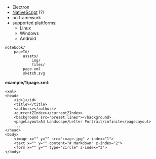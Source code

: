 - Electron
- [NativeScript](https://nativescript.org/) (?)
- no framework
- supported plattforms:
  - Linux
  - Windows
  - Android

```
notebook/
	pageId/
		assets/
			img/
			files/
		page.xml
		sketch.svg
```    

__example/1/page.xml__:
```
<xml>
<head>
	<id>1</id>
	<title></title>
	<authors></authors>
	<currentZIndex></currentZIndex>
	<background src="preset:lines"></background>
	<pageLayout>A4 Landscape/Letter Portrait/infinite</pageLayout>
	...
</head>
<body>
	<image x="" y="" src="image.jpg" z-index="1">
	<text x="" y="" content="# Markdown" z-index="2">
	<form x="" y="" type="circle" z-index="3">
</body>
```
